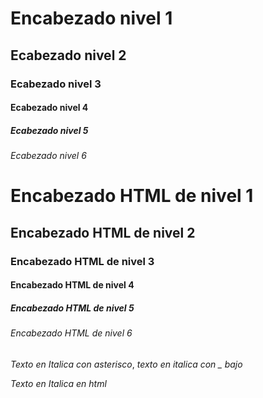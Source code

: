 # Encabezado nivel 1
## Ecabezado nivel 2
### Ecabezado nivel 3
#### Ecabezado nivel 4
##### Ecabezado nivel 5
###### Ecabezado nivel 6

<h1>Encabezado HTML de nivel 1</h1>
<h2>Encabezado HTML de nivel 2</h2>
<h3>Encabezado HTML de nivel 3</h3>
<h4>Encabezado HTML de nivel 4</h4>
<h5>Encabezado HTML de nivel 5</h5>
<h6>Encabezado HTML de nivel 6</h6>

*Texto en Italica con asterisco*, _texto en italica con _ bajo_

<em>Texto en Italica en html</em>


